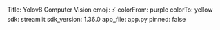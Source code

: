 Title: Yolov8 Computer Vision
emoji: ⚡
colorFrom: purple
colorTo: yellow
sdk: streamlit
sdk_version: 1.36.0
app_file: app.py
pinned: false
